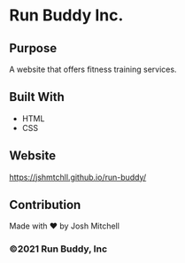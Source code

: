 # Run Buddy Inc.

## Purpose
A website that offers fitness training services.

## Built With
* HTML
* CSS

## Website
https://jshmtchll.github.io/run-buddy/

## Contribution
Made with ❤️ by Josh Mitchell

### ©️2021 Run Buddy, Inc
